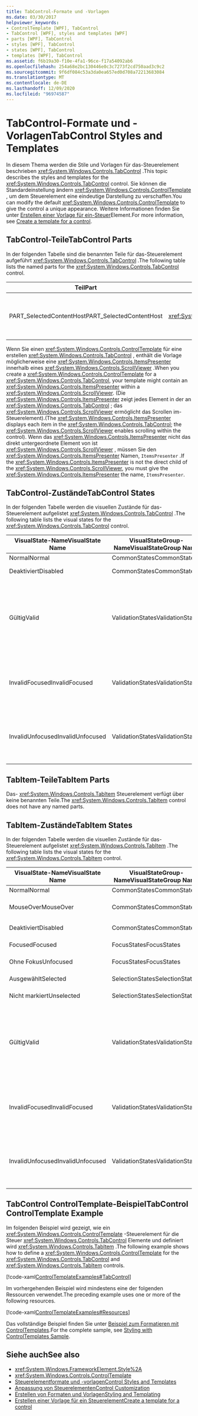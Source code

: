 ```yaml
---
title: TabControl-Formate und -Vorlagen
ms.date: 03/30/2017
helpviewer_keywords:
- ControlTemplate [WPF], TabControl
- TabControl [WPF], styles and templates [WPF]
- parts [WPF], TabControl
- styles [WPF], TabControl
- states [WPF], TabControl
- templates [WPF], TabControl
ms.assetid: f6b19a30-f10e-4fa1-96ce-f17a54092ab6
ms.openlocfilehash: 254a68e2bc130446e0c3c7273f2cd750aad3c9c2
ms.sourcegitcommit: 9f6df084c53a3da0ea657ed0d708a72213683084
ms.translationtype: MT
ms.contentlocale: de-DE
ms.lasthandoff: 12/09/2020
ms.locfileid: "96974587"
---
```

# <a name="tabcontrol-styles-and-templates"></a><span data-ttu-id="13bac-102">TabControl-Formate und -Vorlagen</span><span class="sxs-lookup"><span data-stu-id="13bac-102">TabControl Styles and Templates</span></span>
<span data-ttu-id="13bac-103">In diesem Thema werden die Stile und Vorlagen für das-Steuerelement beschrieben <xref:System.Windows.Controls.TabControl> .</span><span class="sxs-lookup"><span data-stu-id="13bac-103">This topic describes the styles and templates for the <xref:System.Windows.Controls.TabControl> control.</span></span> <span data-ttu-id="13bac-104">Sie können die Standardeinstellung ändern <xref:System.Windows.Controls.ControlTemplate> , um dem Steuerelement eine eindeutige Darstellung zu verschaffen.</span><span class="sxs-lookup"><span data-stu-id="13bac-104">You can modify the default <xref:System.Windows.Controls.ControlTemplate> to give the control a unique appearance.</span></span> <span data-ttu-id="13bac-105">Weitere Informationen finden Sie unter [Erstellen einer Vorlage für ein-Steuer](/dotnet/desktop-wpf/themes/how-to-create-apply-template)Element.</span><span class="sxs-lookup"><span data-stu-id="13bac-105">For more information, see [Create a template for a control](/dotnet/desktop-wpf/themes/how-to-create-apply-template).</span></span>  
  
## <a name="tabcontrol-parts"></a><span data-ttu-id="13bac-106">TabControl-Teile</span><span class="sxs-lookup"><span data-stu-id="13bac-106">TabControl Parts</span></span>  
 <span data-ttu-id="13bac-107">In der folgenden Tabelle sind die benannten Teile für das-Steuerelement aufgeführt <xref:System.Windows.Controls.TabControl> .</span><span class="sxs-lookup"><span data-stu-id="13bac-107">The following table lists the named parts for the <xref:System.Windows.Controls.TabControl> control.</span></span>  
  
|<span data-ttu-id="13bac-108">Teil</span><span class="sxs-lookup"><span data-stu-id="13bac-108">Part</span></span>|<span data-ttu-id="13bac-109">type</span><span class="sxs-lookup"><span data-stu-id="13bac-109">Type</span></span>|<span data-ttu-id="13bac-110">BESCHREIBUNG</span><span class="sxs-lookup"><span data-stu-id="13bac-110">Description</span></span>|  
|-|-|-|  
|<span data-ttu-id="13bac-111">PART_SelectedContentHost</span><span class="sxs-lookup"><span data-stu-id="13bac-111">PART_SelectedContentHost</span></span>|<xref:System.Windows.Controls.ContentPresenter>|<span data-ttu-id="13bac-112">Das-Objekt, das den Inhalt des derzeit ausgewählten anzeigt <xref:System.Windows.Controls.TabItem> .</span><span class="sxs-lookup"><span data-stu-id="13bac-112">The object that shows the content of the currently selected <xref:System.Windows.Controls.TabItem>.</span></span>|  
  
 <span data-ttu-id="13bac-113">Wenn Sie einen <xref:System.Windows.Controls.ControlTemplate> für eine erstellen <xref:System.Windows.Controls.TabControl> , enthält die Vorlage möglicherweise eine <xref:System.Windows.Controls.ItemsPresenter> innerhalb eines <xref:System.Windows.Controls.ScrollViewer> .</span><span class="sxs-lookup"><span data-stu-id="13bac-113">When you create a <xref:System.Windows.Controls.ControlTemplate> for a <xref:System.Windows.Controls.TabControl>, your template might contain an <xref:System.Windows.Controls.ItemsPresenter> within a <xref:System.Windows.Controls.ScrollViewer>.</span></span> <span data-ttu-id="13bac-114">(Die <xref:System.Windows.Controls.ItemsPresenter> zeigt jedes Element in der an <xref:System.Windows.Controls.TabControl> ; das <xref:System.Windows.Controls.ScrollViewer> ermöglicht das Scrollen im-Steuerelement).</span><span class="sxs-lookup"><span data-stu-id="13bac-114">(The <xref:System.Windows.Controls.ItemsPresenter> displays each item in the <xref:System.Windows.Controls.TabControl>; the <xref:System.Windows.Controls.ScrollViewer> enables scrolling within the control).</span></span>  <span data-ttu-id="13bac-115">Wenn das <xref:System.Windows.Controls.ItemsPresenter> nicht das direkt untergeordnete Element von ist <xref:System.Windows.Controls.ScrollViewer> , müssen Sie den <xref:System.Windows.Controls.ItemsPresenter> Namen, `ItemsPresenter` .</span><span class="sxs-lookup"><span data-stu-id="13bac-115">If the <xref:System.Windows.Controls.ItemsPresenter> is not the direct child of the <xref:System.Windows.Controls.ScrollViewer>, you must give the <xref:System.Windows.Controls.ItemsPresenter> the name, `ItemsPresenter`.</span></span>  
  
## <a name="tabcontrol-states"></a><span data-ttu-id="13bac-116">TabControl-Zustände</span><span class="sxs-lookup"><span data-stu-id="13bac-116">TabControl States</span></span>  
 <span data-ttu-id="13bac-117">In der folgenden Tabelle werden die visuellen Zustände für das-Steuerelement aufgelistet <xref:System.Windows.Controls.TabControl> .</span><span class="sxs-lookup"><span data-stu-id="13bac-117">The following table lists the visual states for the <xref:System.Windows.Controls.TabControl> control.</span></span>  
  
|<span data-ttu-id="13bac-118">VisualState-Name</span><span class="sxs-lookup"><span data-stu-id="13bac-118">VisualState Name</span></span>|<span data-ttu-id="13bac-119">VisualStateGroup-Name</span><span class="sxs-lookup"><span data-stu-id="13bac-119">VisualStateGroup Name</span></span>|<span data-ttu-id="13bac-120">Beschreibung</span><span class="sxs-lookup"><span data-stu-id="13bac-120">Description</span></span>|  
|----------------------|---------------------------|-----------------|  
|<span data-ttu-id="13bac-121">Normal</span><span class="sxs-lookup"><span data-stu-id="13bac-121">Normal</span></span>|<span data-ttu-id="13bac-122">CommonStates</span><span class="sxs-lookup"><span data-stu-id="13bac-122">CommonStates</span></span>|<span data-ttu-id="13bac-123">Der Standardzustand</span><span class="sxs-lookup"><span data-stu-id="13bac-123">The default state.</span></span>|  
|<span data-ttu-id="13bac-124">Deaktiviert</span><span class="sxs-lookup"><span data-stu-id="13bac-124">Disabled</span></span>|<span data-ttu-id="13bac-125">CommonStates</span><span class="sxs-lookup"><span data-stu-id="13bac-125">CommonStates</span></span>|<span data-ttu-id="13bac-126">Das Steuerelement ist deaktiviert.</span><span class="sxs-lookup"><span data-stu-id="13bac-126">The control is disabled.</span></span>|  
|<span data-ttu-id="13bac-127">Gültig</span><span class="sxs-lookup"><span data-stu-id="13bac-127">Valid</span></span>|<span data-ttu-id="13bac-128">ValidationStates</span><span class="sxs-lookup"><span data-stu-id="13bac-128">ValidationStates</span></span>|<span data-ttu-id="13bac-129">Das Steuerelement verwendet die <xref:System.Windows.Controls.Validation> -Klasse, und die <xref:System.Windows.Controls.Validation.HasError%2A?displayProperty=nameWithType> angefügte-Eigenschaft ist `false` .</span><span class="sxs-lookup"><span data-stu-id="13bac-129">The control uses the <xref:System.Windows.Controls.Validation> class and the <xref:System.Windows.Controls.Validation.HasError%2A?displayProperty=nameWithType> attached property is `false`.</span></span>|  
|<span data-ttu-id="13bac-130">InvalidFocused</span><span class="sxs-lookup"><span data-stu-id="13bac-130">InvalidFocused</span></span>|<span data-ttu-id="13bac-131">ValidationStates</span><span class="sxs-lookup"><span data-stu-id="13bac-131">ValidationStates</span></span>|<span data-ttu-id="13bac-132">Die <xref:System.Windows.Controls.Validation.HasError%2A?displayProperty=nameWithType> angefügte-Eigenschaft ist, dass `true` das Steuerelement den Fokus besitzt.</span><span class="sxs-lookup"><span data-stu-id="13bac-132">The <xref:System.Windows.Controls.Validation.HasError%2A?displayProperty=nameWithType> attached property is `true` has the control has focus.</span></span>|  
|<span data-ttu-id="13bac-133">InvalidUnfocused</span><span class="sxs-lookup"><span data-stu-id="13bac-133">InvalidUnfocused</span></span>|<span data-ttu-id="13bac-134">ValidationStates</span><span class="sxs-lookup"><span data-stu-id="13bac-134">ValidationStates</span></span>|<span data-ttu-id="13bac-135">Die <xref:System.Windows.Controls.Validation.HasError%2A?displayProperty=nameWithType> angefügte-Eigenschaft ist, wenn `true` das Steuerelement keinen Fokus hat.</span><span class="sxs-lookup"><span data-stu-id="13bac-135">The <xref:System.Windows.Controls.Validation.HasError%2A?displayProperty=nameWithType> attached property is `true` has the control does not have focus.</span></span>|  
  
## <a name="tabitem-parts"></a><span data-ttu-id="13bac-136">TabItem-Teile</span><span class="sxs-lookup"><span data-stu-id="13bac-136">TabItem Parts</span></span>  
 <span data-ttu-id="13bac-137">Das- <xref:System.Windows.Controls.TabItem> Steuerelement verfügt über keine benannten Teile.</span><span class="sxs-lookup"><span data-stu-id="13bac-137">The <xref:System.Windows.Controls.TabItem> control does not have any named parts.</span></span>  
  
## <a name="tabitem-states"></a><span data-ttu-id="13bac-138">TabItem-Zustände</span><span class="sxs-lookup"><span data-stu-id="13bac-138">TabItem States</span></span>  
 <span data-ttu-id="13bac-139">In der folgenden Tabelle werden die visuellen Zustände für das-Steuerelement aufgelistet <xref:System.Windows.Controls.TabItem> .</span><span class="sxs-lookup"><span data-stu-id="13bac-139">The following table lists the visual states for the <xref:System.Windows.Controls.TabItem> control.</span></span>  
  
|<span data-ttu-id="13bac-140">VisualState-Name</span><span class="sxs-lookup"><span data-stu-id="13bac-140">VisualState Name</span></span>|<span data-ttu-id="13bac-141">VisualStateGroup-Name</span><span class="sxs-lookup"><span data-stu-id="13bac-141">VisualStateGroup Name</span></span>|<span data-ttu-id="13bac-142">Beschreibung</span><span class="sxs-lookup"><span data-stu-id="13bac-142">Description</span></span>|  
|----------------------|---------------------------|-----------------|  
|<span data-ttu-id="13bac-143">Normal</span><span class="sxs-lookup"><span data-stu-id="13bac-143">Normal</span></span>|<span data-ttu-id="13bac-144">CommonStates</span><span class="sxs-lookup"><span data-stu-id="13bac-144">CommonStates</span></span>|<span data-ttu-id="13bac-145">Der Standardzustand</span><span class="sxs-lookup"><span data-stu-id="13bac-145">The default state.</span></span>|  
|<span data-ttu-id="13bac-146">MouseOver</span><span class="sxs-lookup"><span data-stu-id="13bac-146">MouseOver</span></span>|<span data-ttu-id="13bac-147">CommonStates</span><span class="sxs-lookup"><span data-stu-id="13bac-147">CommonStates</span></span>|<span data-ttu-id="13bac-148">Der Mauszeiger ist über dem Steuerelement positioniert.</span><span class="sxs-lookup"><span data-stu-id="13bac-148">The mouse pointer is positioned over the control.</span></span>|  
|<span data-ttu-id="13bac-149">Deaktiviert</span><span class="sxs-lookup"><span data-stu-id="13bac-149">Disabled</span></span>|<span data-ttu-id="13bac-150">CommonStates</span><span class="sxs-lookup"><span data-stu-id="13bac-150">CommonStates</span></span>|<span data-ttu-id="13bac-151">Das Steuerelement ist deaktiviert.</span><span class="sxs-lookup"><span data-stu-id="13bac-151">The control is disabled.</span></span>|  
|<span data-ttu-id="13bac-152">Focused</span><span class="sxs-lookup"><span data-stu-id="13bac-152">Focused</span></span>|<span data-ttu-id="13bac-153">FocusStates</span><span class="sxs-lookup"><span data-stu-id="13bac-153">FocusStates</span></span>|<span data-ttu-id="13bac-154">Der Fokus liegt auf dem Steuerelement.</span><span class="sxs-lookup"><span data-stu-id="13bac-154">The control has focus.</span></span>|  
|<span data-ttu-id="13bac-155">Ohne Fokus</span><span class="sxs-lookup"><span data-stu-id="13bac-155">Unfocused</span></span>|<span data-ttu-id="13bac-156">FocusStates</span><span class="sxs-lookup"><span data-stu-id="13bac-156">FocusStates</span></span>|<span data-ttu-id="13bac-157">Der Fokus liegt nicht auf dem Steuerelement.</span><span class="sxs-lookup"><span data-stu-id="13bac-157">The control does not have focus.</span></span>|  
|<span data-ttu-id="13bac-158">Ausgewählt</span><span class="sxs-lookup"><span data-stu-id="13bac-158">Selected</span></span>|<span data-ttu-id="13bac-159">SelectionStates</span><span class="sxs-lookup"><span data-stu-id="13bac-159">SelectionStates</span></span>|<span data-ttu-id="13bac-160">Das Steuerelement ist ausgewählt.</span><span class="sxs-lookup"><span data-stu-id="13bac-160">The control is selected.</span></span>|  
|<span data-ttu-id="13bac-161">Nicht markiert</span><span class="sxs-lookup"><span data-stu-id="13bac-161">Unselected</span></span>|<span data-ttu-id="13bac-162">SelectionStates</span><span class="sxs-lookup"><span data-stu-id="13bac-162">SelectionStates</span></span>|<span data-ttu-id="13bac-163">Das Steuerelement ist nicht ausgewählt.</span><span class="sxs-lookup"><span data-stu-id="13bac-163">The control is not selected.</span></span>|  
|<span data-ttu-id="13bac-164">Gültig</span><span class="sxs-lookup"><span data-stu-id="13bac-164">Valid</span></span>|<span data-ttu-id="13bac-165">ValidationStates</span><span class="sxs-lookup"><span data-stu-id="13bac-165">ValidationStates</span></span>|<span data-ttu-id="13bac-166">Das Steuerelement verwendet die <xref:System.Windows.Controls.Validation> -Klasse, und die <xref:System.Windows.Controls.Validation.HasError%2A?displayProperty=nameWithType> angefügte-Eigenschaft ist `false` .</span><span class="sxs-lookup"><span data-stu-id="13bac-166">The control uses the <xref:System.Windows.Controls.Validation> class and the <xref:System.Windows.Controls.Validation.HasError%2A?displayProperty=nameWithType> attached property is `false`.</span></span>|  
|<span data-ttu-id="13bac-167">InvalidFocused</span><span class="sxs-lookup"><span data-stu-id="13bac-167">InvalidFocused</span></span>|<span data-ttu-id="13bac-168">ValidationStates</span><span class="sxs-lookup"><span data-stu-id="13bac-168">ValidationStates</span></span>|<span data-ttu-id="13bac-169">Die <xref:System.Windows.Controls.Validation.HasError%2A?displayProperty=nameWithType> angefügte-Eigenschaft ist, dass `true` das Steuerelement den Fokus besitzt.</span><span class="sxs-lookup"><span data-stu-id="13bac-169">The <xref:System.Windows.Controls.Validation.HasError%2A?displayProperty=nameWithType> attached property is `true` has the control has focus.</span></span>|  
|<span data-ttu-id="13bac-170">InvalidUnfocused</span><span class="sxs-lookup"><span data-stu-id="13bac-170">InvalidUnfocused</span></span>|<span data-ttu-id="13bac-171">ValidationStates</span><span class="sxs-lookup"><span data-stu-id="13bac-171">ValidationStates</span></span>|<span data-ttu-id="13bac-172">Die <xref:System.Windows.Controls.Validation.HasError%2A?displayProperty=nameWithType> angefügte-Eigenschaft ist, wenn `true` das Steuerelement keinen Fokus hat.</span><span class="sxs-lookup"><span data-stu-id="13bac-172">The <xref:System.Windows.Controls.Validation.HasError%2A?displayProperty=nameWithType> attached property is `true` has the control does not have focus.</span></span>|  
  
## <a name="tabcontrol-controltemplate-example"></a><span data-ttu-id="13bac-173">TabControl ControlTemplate-Beispiel</span><span class="sxs-lookup"><span data-stu-id="13bac-173">TabControl ControlTemplate Example</span></span>  
 <span data-ttu-id="13bac-174">Im folgenden Beispiel wird gezeigt, wie ein <xref:System.Windows.Controls.ControlTemplate> -Steuerelement für die Steuer <xref:System.Windows.Controls.TabControl> Elemente und definiert wird <xref:System.Windows.Controls.TabItem> .</span><span class="sxs-lookup"><span data-stu-id="13bac-174">The following example shows how to define a <xref:System.Windows.Controls.ControlTemplate> for the <xref:System.Windows.Controls.TabControl> and <xref:System.Windows.Controls.TabItem> controls.</span></span>  
  
 [!code-xaml[ControlTemplateExamples#TabControl](~/samples/snippets/csharp/VS_Snippets_Wpf/ControlTemplateExamples/CS/resources/tabcontrol.xaml#tabcontrol)]  
  
 <span data-ttu-id="13bac-175">Im vorhergehenden Beispiel wird mindestens eine der folgenden Ressourcen verwendet.</span><span class="sxs-lookup"><span data-stu-id="13bac-175">The preceding example uses one or more of the following resources.</span></span>  
  
 [!code-xaml[ControlTemplateExamples#Resources](~/samples/snippets/csharp/VS_Snippets_Wpf/ControlTemplateExamples/CS/resources/shared.xaml#resources)]  
  
 <span data-ttu-id="13bac-176">Das vollständige Beispiel finden Sie unter [Beispiel zum Formatieren mit ControlTemplates](https://github.com/Microsoft/WPF-Samples/tree/master/Styles%20&%20Templates/IntroToStylingAndTemplating).</span><span class="sxs-lookup"><span data-stu-id="13bac-176">For the complete sample, see [Styling with ControlTemplates Sample](https://github.com/Microsoft/WPF-Samples/tree/master/Styles%20&%20Templates/IntroToStylingAndTemplating).</span></span>  
  
## <a name="see-also"></a><span data-ttu-id="13bac-177">Siehe auch</span><span class="sxs-lookup"><span data-stu-id="13bac-177">See also</span></span>

- <xref:System.Windows.FrameworkElement.Style%2A>
- <xref:System.Windows.Controls.ControlTemplate>
- [<span data-ttu-id="13bac-178">Steuerelementformate und -vorlagen</span><span class="sxs-lookup"><span data-stu-id="13bac-178">Control Styles and Templates</span></span>](control-styles-and-templates.md)
- [<span data-ttu-id="13bac-179">Anpassung von Steuerelementen</span><span class="sxs-lookup"><span data-stu-id="13bac-179">Control Customization</span></span>](control-customization.md)
- [<span data-ttu-id="13bac-180">Erstellen von Formaten und Vorlagen</span><span class="sxs-lookup"><span data-stu-id="13bac-180">Styling and Templating</span></span>](/dotnet/desktop-wpf/fundamentals/styles-templates-overview)
- [<span data-ttu-id="13bac-181">Erstellen einer Vorlage für ein Steuerelement</span><span class="sxs-lookup"><span data-stu-id="13bac-181">Create a template for a control</span></span>](/dotnet/desktop-wpf/themes/how-to-create-apply-template)
